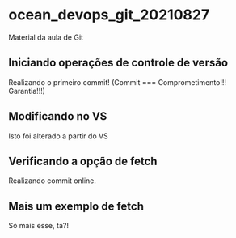 # ocean_devops_git_20210827
Material da aula de Git

## Iniciando operações de controle de versão

Realizando o primeiro commit! (Commit === Comprometimento!!! Garantia!!!)

## Modificando no VS

Isto foi alterado a partir do VS

## Verificando a opção de fetch

Realizando commit online.

## Mais um exemplo de fetch

Só mais esse, tá?!